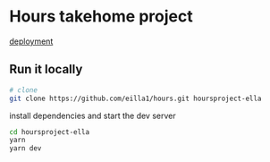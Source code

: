 # Hours takehome project

[deployment](http://hours-takehome-ecru.vercel.app/)

## Run it locally

```sh
# clone
git clone https://github.com/eilla1/hours.git hoursproject-ella
```

install dependencies and start the dev server

```sh
cd hoursproject-ella
yarn
yarn dev
```
